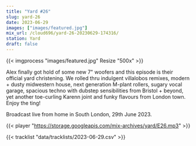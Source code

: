 ```yaml
---
title: "Yard #26"
slug: yard-26
date: 2023-06-29
images: ["images/featured.jpg"]
mix_url: /cloud696/yard-26-20230629-174316/
station: Yard
draft: false
---
```


{{< imgprocess "images/featured.jpg" Resize "500x" >}}

Alex finally got hold of some new 7" woofers and this episode is their official yard christening. We rolled thru indulgent villalobos remixes, modern + dusty midwestern house, next generation M-plant rollers, sugary vocal garage, spacious techno with dubstep sensibilities from Bristol + beyond, yet another toe-curling Karenn joint and funky flavours from London town.
Enjoy the ting!

Broadcast live from home in South London, 29th June 2023.

{{< player "https://storage.googleapis.com/mix-archives/yard/E26.mp3" >}}

{{< tracklist "data/tracklists/2023-06-29.csv" >}}

